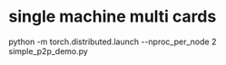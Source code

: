 # single machine multi cards
python -m torch.distributed.launch --nproc_per_node 2   simple_p2p_demo.py
